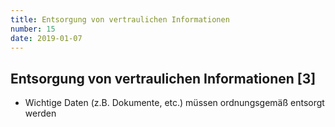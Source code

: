 ```yaml
---
title: Entsorgung von vertraulichen Informationen
number: 15
date: 2019-01-07
---
```

## Entsorgung von vertraulichen Informationen [3]
* Wichtige Daten (z.B. Dokumente, etc.) müssen ordnungsgemäß entsorgt werden